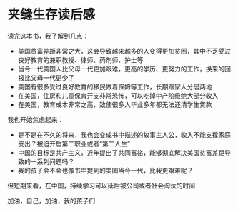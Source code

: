 # 夹缝生存读后感
读完这本书，我了解到几点：
- 美国贫富差距非常之大，这会导致越来越多的人变得更加贫困，其中不乏受过良好教育的兼职教授、律师、药剂师、护士等
- 当今一代美国人比父母一代更加艰难，更高的学历、更努力的工作，换来的回报比父母一代更少了
- 美国有很多受过良好教育的移民做着保姆等工作，长期跟家人分居两地
- 在美国，住房和儿童保育开支非常恐怖，可以吃掉中产阶级绝大部分收入
- 在美国，教育成本非常之高，致使很多人毕业多年都无法还清学生贷款

我也开始焦虑起来：
- 是不是在不久的将来，我也会变成书中描述的故事主人公，收入不能支撑家庭支出？被迫开启第二职业或者“第二人生”
- 中国的目标是共产主义，近年提出了共同富裕，能够彻底解决美国贫富差距导致的一系列问题吗？
- 我的孩子会不会也像书中提到的美国当今一代，比我更艰难呢？

但短期来看，在中国，持续学习可以延后被公司或者社会淘汰的时间

加油，自己，加油，我的孩子们